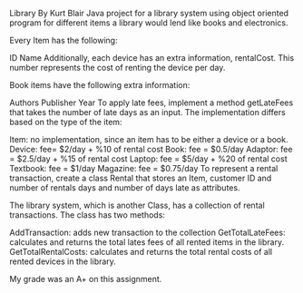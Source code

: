 Library By Kurt Blair
Java project for a library system using object oriented program for different items a library would lend like books and electronics.

Every Item has the following:

ID
Name
Additionally, each device has an extra information, rentalCost. This number represents the cost of renting the device per day.

Book items have the following extra information:

Authors
Publisher
Year
To apply late fees, implement a method getLateFees that takes the number of late days as an input. The implementation differs based on the type of the item:

Item: no implementation, since an item has to be either a device or a book.
Device: fee= $2/day + %10 of rental cost
Book: fee = $0.5/day
Adaptor: fee = $2.5/day  + %15 of rental cost
Laptop: fee = $5/day  + %20 of rental cost
Textbook: fee = $1/day
Magazine: fee = $0.75/day
To represent a rental transaction, create a class Rental that stores an Item, customer ID and number of rentals days and number of days late as attributes.  

The library system, which is another Class, has a collection of rental transactions. The class has two methods:

AddTransaction: adds new transaction to the collection
GetTotalLateFees: calculates and returns the total lates fees of all rented items in the library.
GetTotalRentalCosts: calculates and returns the total rental costs of all rented devices in the library.

My grade was an A+ on this assignment.

